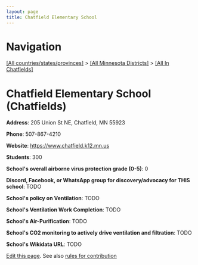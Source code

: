 ```yaml
---
layout: page
title: Chatfield Elementary School
---
```

# Navigation

[[All countries/states/provinces]](../../..) > [[All Minnesota Districts]](../..) > [[All In Chatfields]](..)

# Chatfield Elementary School (Chatfields)

**Address**: 205 Union St NE, Chatfield, MN 55923

**Phone**: 507-867-4210

**Website**: <https://www.chatfield.k12.mn.us>

**Students**: 300

**School's overall airborne virus protection grade (0-5)**: 0

**Discord, Facebook, or WhatsApp group for discovery/advocacy for THIS school**: TODO

**School's policy on Ventilation**: TODO

**School's Ventilation Work Completion**: TODO

**School's Air-Purification**: TODO

**School's CO2 monitoring to actively drive ventilation and filtration**: TODO

**School's Wikidata URL**: TODO


[Edit this page](https://github.com/ventilate-schools/MN/edit/main/./Chatfields/Chatfield_Elementary_School.md). See also [rules for contribution](../../../contribution-rules/)